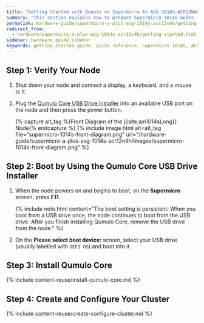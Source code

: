 ```yaml
---
title: "Getting Started with Qumulo on Supermicro A+ ASG-1014S-ACR12N4H"
summary: "This section explains how to prepare Supermicro 1014S nodes for creating a Qumulo Core cluster."
permalink: hardware-guide/supermicro-a-plus-asg-1014s-acr12n4h/getting-started.html
redirect_from:
  - hardware/supermicro-a-plus-asg-1014s-acr12n4h/getting-started.html
sidebar: hardware_guide_sidebar
keywords: getting started guide, quick reference, Supermicro 1014S, ACR12N4H, verify node, field verification tool, FVT
---
```


## Step 1: Verify Your Node

1. Shut down your node and connect a display, a keyboard, and a mouse to it.

1. Plug the [Qumulo Core USB Drive Installer](/administrator-guide/qumulo-core/creating-usb-drive-installer.html) into an available USB port on the node and then press the power button.

   {% capture alt_tag %}Front Diagram of the {{site.sm1014sLong}} Node{% endcapture %}
   {% include image.html alt=alt_tag file="supermicro-1014s-front-diagram.png" url="/hardware-guide/supermicro-a-plus-asg-1014s-acr12n4h/images/supermicro-1014s-front-diagram.png" %}


## Step 2: Boot by Using the Qumulo Core USB Drive Installer

1. When the node powers on and begins to boot, on the **Supermicro** screen, press **F11**.

   {% include note.html content="The boot setting is persistent: When you boot from a USB drive once, the node continues to boot from the USB drive. After you finish installing Qumulo Core, remove the USB drive from the node." %}

1. On the **Please select boot device:** screen, select your USB drive (usually labelled with `UEFI OS`) and boot into it.


## Step 3: Install Qumulo Core

{% include content-reuse/install-qumulo-core.md %}
   

## Step 4: Create and Configure Your Cluster

{% include content-reuse/create-configure-cluster.md %}
